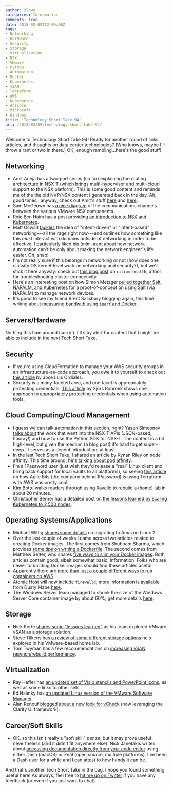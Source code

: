 ```yaml
---
author: slowe
categories: Information
comments: true
date: 2018-02-09T12:00:00Z
tags:
- Networking
- Hardware
- Security
- Storage
- Virtualization
- NSX
- VMware
- Python
- Automation
- Docker
- Kubernetes
- vSAN
- Terraform
- AWS
- Kubernetes
- Ansible
- Microsoft
- Windows
title: 'Technology Short Take 94'
url: /2018/02/09/technology-short-take-94/
---
```


Welcome to Technology Short Take 94! Ready for another round of links, articles, and thoughts on data center technologies? (Who knows, maybe I'll throw a rant or two in there.) OK, enough rambling...here's the good stuff!<!--more-->

## Networking

* Amit Aneja has a two-part series (so far) explaining the routing architecture in NSX-T (which brings multi-hypervisor and multi-cloud support to the NSX platform). This is some good content and reminds me of the the old NVP/NSX content I generated back in the day. Ah, good times...anyway, check out Amit's stuff [here][link-1] and [here][link-2].
* Sam McGeown has [a nice diagram][link-5] of the communications channels between the various VMware NSX components.
* Roie Ben Haim has a post providing [an introduction to NSX and Kubernetes][link-14].
* Matt Oswalt [tackles][link-18] the idea of "intent-driven" or "intent-based" networking---all the rage right now---and outlines how something like this _must_ interact with domains outside of networking in order to be effective. I particularly liked his (mini-)rant about how network automation can't be only about making the network engineer's life easier. Oh, snap!
* I'm not really sure if this belongs in networking or not (how does one classify OS kernel-level work on networking and security?), but we'll stick it here anyway: check out [this blog post][link-20] on `cilium-health`, a tool for troubleshooting cluster connectivity.
* Here's an interesting post on how Simon Metzger [pulled together Salt, NAPALM, and Kubernetes][link-21] for a proof-of-concept on using Salt (via NAPALM) to manage network devices.
* It's good to see my friend Brent Salisbury blogging again, this time writing about [measuring bandwith using `iperf` and Docker][link-25].

## Servers/Hardware

Nothing this time around (sorry!). I'll stay alert for content that I might be able to include in the next Tech Short Take.

## Security

* If you're using CloudFormation to manage your AWS security groups in an infrastructure-as-code approach, you owe it to yourself to check out [this article][link-19] by Jose Luis Ordiales.
* Security is a many-faceted area, and one facet is appropriately protecting credentials. [This article][link-22] by Sjors Robroek shows one approach to appropriately protecting credentials when using automation tools.

## Cloud Computing/Cloud Management

* I guess we can talk automation in this section, right? Yasen Simeonov [talks about][link-3] the work that went into the NSX-T APIs (JSON-based, hooray!) and how to use the Python SDK for NSX-T. The content is a bit high-level, but given the medium (a blog post) it's hard to get super-deep. It serves as a decent introduction, at least.
* In the last Tech Short Take, I shared an article by Kynan Riley on node affinity. This time around, he's [talking about pod affinity][link-8].
* I'm a 1Password user (just wish they'd release a "real" Linux client and bring back support for local vaults to all platforms), so seeing [this article][link-16] on how Agile Bits (the company behind 1Password) is using Terraform with AWS was pretty cool.
* Kim Bottu walks readers through [using Ravello to rebuild a (home) lab][link-17] in about 20 minutes.
* Christopher Berner has a detailed post on [the lessons learned by scaling Kubernetes to 2,500 nodes][link-23].

## Operating Systems/Applications

* Michael Wittig [shares some details][link-4] on migrating to Amazon Linux 2.
* Over the last couple of weeks I came across two articles related to creating Docker images. The first comes from Shubham Sharma, which provides [some tips on writing a Dockerfile][link-6]. The second comes from Matthew Setter, who shares [five ways to slim your Docker images][link-7]. Both articles contain good, albeit somewhat basic, information. Folks who are newer to building Docker images should find these articles useful.
* Apparently there are [more than just a couple different ways to run containers on AWS][link-12].
* Atomic Host will now include `firewalld`; more information is available from Dusty Mabe [here][link-24].
* The Windows Server team managed to shrink the size of the Windows Server Core container image by about 60%; get more details [here][link-26].

## Storage

* Nick Korte [shares some "lessons learned"][link-11] as his team explored VMware vSAN as a storage solution.
* Steve Tilkens has [a review of some different storage options][link-13] he's explored in his VMware-based home lab.
* Tom Twyman has a few recommendations on [increasing vSAN resynch/rebuild performance][link-15].

## Virtualization

* Ray Heffer has [an updated set of Visio stencils and PowerPoint icons][link-9], as well as some links to other sets.
* Ed Haletky has [an updated Linux version of the VMware Software Manager][link-10].
* Alan Renouf [blogged about a new look for vCheck][link-28] (now leveraging the Clarity UI framework).

## Career/Soft Skills

* OK, so this isn't really a "soft skill" _per se_, but it may prove useful nevertheless (and it didn't fit anywhere else). Nick Janetakis writes about [accessing documentation directly from your code editor][link-27] using either Dash (macOS) or Zeal (open source, multiple platforms). I've been a Dash user for a while and I can attest to how handy it can be.

And that's another Tech Short Take in the bag. I hope you found something useful here! As always, feel free to [hit me up on Twitter][link-29] if you have any feedback (or even if you just want to chat).

[link-1]: https://blogs.vmware.com/networkvirtualization/2017/09/nsx-t-routing-where-you-need-it.html/
[link-2]: https://blogs.vmware.com/networkvirtualization/2018/01/nsx-t-routing-part-2.html/
[link-3]: https://blogs.vmware.com/networkvirtualization/2018/01/nsx-t-openapi-sdks.html/
[link-4]: https://cloudonaut.io/migrating-to-amazon-linux-2/
[link-5]: https://www.definit.co.uk/2018/01/nsx-6-x-network-communications-diagram/
[link-6]: https://medium.com/@gabber12/tips-for-writing-dockerfile-b3e569c3134d
[link-7]: https://blog.codacy.com/five-ways-to-slim-your-docker-images-5f4bd68d29f1
[link-8]: https://medium.com/kokster/scheduling-in-kubernetes-part-2-pod-affinity-c2b217312ae1
[link-9]: https://www.rayheffer.com/vmware-visio-stencils-powerpoint-icons-2018/
[link-10]: https://www.astroarch.com/2018/01/vsphere-upgrade-saga-linux-vmware-software-manager-vsm/
[link-11]: http://blog.thenetworknerd.com/2018/01/28/journey-to-vsan-a-technical-adventure/
[link-12]: https://hackernoon.com/7-ways-to-do-containers-on-aws-532f812196f1
[link-13]: http://www.tilkens.com/2018/01/storage-review/
[link-14]: http://www.routetocloud.com/2017/10/introduction-to-nsx-and-kubernetes/
[link-15]: https://fr0gger03.wordpress.com/2018/02/04/increasing-vsan-resynch-rebuild-performance/
[link-16]: https://blog.agilebits.com/2018/01/25/terraforming-1password/
[link-17]: http://vmusketeers.com/2018/02/01/rebuilding-your-lab-in-ravello-is-easy-and-takes-no-time/
[link-18]: https://keepingitclassless.net/2018/02/intentional-infrastructure/
[link-19]: https://jlordiales.me/2018/01/30/cf-gotchas-sg/
[link-20]: https://www.cilium.io/blog/2018/2/6/cilium-troubleshooting-cluster-health-monitor
[link-21]: http://blog.simonmetzger.de/2018/02/salt-napalm-k8s-network-automation/
[link-22]: https://vxsan.com/ansible-vault-passwords-done-easy-with-lastpass/
[link-23]: https://blog.openai.com/scaling-kubernetes-to-2500-nodes/
[link-24]: https://www.projectatomic.io/blog/2018/02/firewalld-in-atomic-host/
[link-25]: http://networkstatic.net/measuring-network-bandwidth-using-iperf-and-docker/
[link-26]: https://blogs.technet.microsoft.com/virtualization/2018/01/22/a-smaller-windows-server-core-container-with-better-application-compatibility/
[link-27]: https://nickjanetakis.com/blog/access-documentation-from-your-code-editor-with-dash-or-zeal
[link-28]: http://www.virtu-al.net/2018/01/08/new-year-new-look-vcheck/
[link-29]: https://twitter.com/scott_lowe

